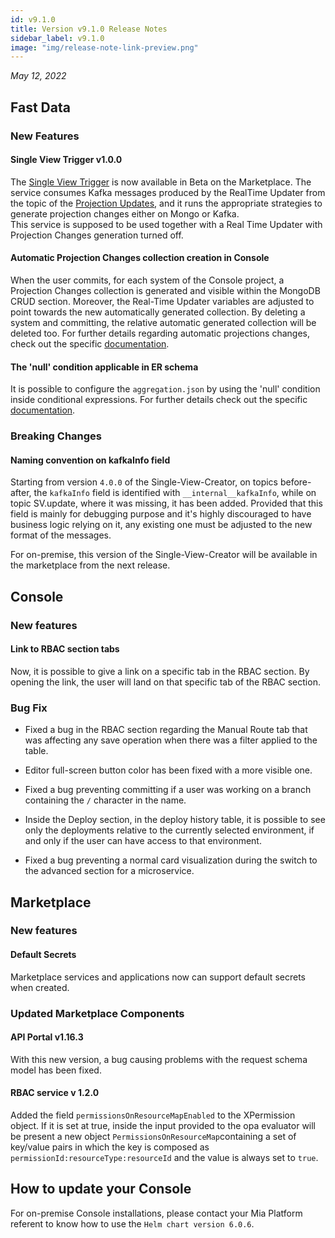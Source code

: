 ```yaml
---
id: v9.1.0
title: Version v9.1.0 Release Notes
sidebar_label: v9.1.0
image: "img/release-note-link-preview.png"
---
```


_May 12, 2022_

## Fast Data

### New Features

#### Single View Trigger v1.0.0

The [Single View Trigger](../../fast_data/single_view_trigger.md) is now available in Beta on the Marketplace.
The service consumes Kafka messages produced by the RealTime Updater from the topic of the [Projection Updates](../../fast_data/configuration/realtime_updater/common.md#kafka-projection-updates-configuration), and it runs the appropriate strategies to generate projection changes either on Mongo or Kafka.   
This service is supposed to be used together with a Real Time Updater with Projection Changes generation turned off.

#### Automatic Projection Changes collection creation in Console

When the user commits, for each system of the Console project, a Projection Changes collection is generated and visible within the MongoDB CRUD section. Moreover, the Real-Time Updater variables are adjusted to point towards the new automatically generated collection. By deleting a system and committing, the relative automatic generated collection will be deleted too. For further details regarding automatic projections changes, check out the specific [documentation](../../fast_data/configuration/realtime_updater/common.md#projection-changes).

#### The 'null' condition applicable in ER schema

It is possible to configure the `aggregation.json` by using the 'null' condition inside conditional expressions. For further details check out the specific [documentation](../../fast_data/configuration/erSchema.md).

### Breaking Changes

#### Naming convention on kafkaInfo field

Starting from version `4.0.0` of the Single-View-Creator, on topics before-after, the `kafkaInfo` field is identified with `__internal__kafkaInfo`, while on topic SV.update, where it was missing, it has been added. Provided that this field is mainly for debugging purpose and it's highly discouraged to have business logic relying on it, any existing one must be adjusted to the new format of the messages.

For on-premise, this version of the Single-View-Creator will be available in the marketplace from the next release.

## Console

### New features

#### Link to RBAC section tabs

Now, it is possible to give a link on a specific tab in the RBAC section. By opening the link, the user will land on that specific tab of the RBAC section.

### Bug Fix

- Fixed a bug in the RBAC section regarding the Manual Route tab that was affecting any save operation when there was a filter applied to the table.

- Editor full-screen button color has been fixed with a more visible one.

- Fixed a bug preventing committing if a user was working on a branch containing the `/` character in the name.

- Inside the Deploy section, in the deploy history table, it is possible to see only the deployments relative to the currently selected environment, if and only if the user can have access to that environment.

- Fixed a bug preventing a normal card visualization during the switch to the advanced section for a microservice.

## Marketplace

### New features

#### Default Secrets

Marketplace services and applications now can support default secrets when created.

### Updated Marketplace Components

#### API Portal v1.16.3

With this new version, a bug causing problems with the request schema model has been fixed.

#### RBAC service v 1.2.0
Added the field `permissionsOnResourceMapEnabled` to the XPermission object. If it is set at true, inside the input provided to the opa evaluator will be present a new object `PermissionsOnResourceMap`containing a set of key/value pairs in which the key is composed as `permissionId:resourceType:resourceId` and the value is always set to `true`.

## How to update your Console

For on-premise Console installations, please contact your Mia Platform referent to know how to use the `Helm chart version 6.0.6`.
